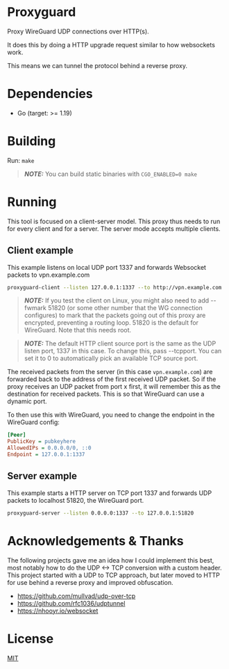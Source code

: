 # Proxyguard

Proxy WireGuard UDP connections over HTTP(s).

It does this by doing a HTTP upgrade request similar to how websockets work.

This means we can tunnel the protocol behind a reverse proxy.

# Dependencies

- Go (target: >= 1.19)

# Building

Run: `make`

> **_NOTE:_**  You can build static binaries with `CGO_ENABLED=0 make`

# Running
This tool is focused on a client-server model. This proxy thus needs to run for every client and for a server. The server mode accepts multiple clients.

## Client example

This example listens on local UDP port 1337 and forwards Websocket packets to vpn.example.com

```bash
proxyguard-client --listen 127.0.0.1:1337 --to http://vpn.example.com
```

> **_NOTE:_**  If you test the client on Linux, you might also need to add --fwmark 51820 (or some other number that the WG connection configures) to mark that the packets going out of this proxy are encrypted, preventing a routing loop. 51820 is the default for WireGuard. Note that this needs root.

> **_NOTE:_**  The default HTTP client source port is the same as the UDP listen port, 1337 in this case. To change this, pass --tcpport. You can set it to 0 to automatically pick an available TCP source port.

The received packets from the server (in this case `vpn.example.com`) are forwarded back to the address of the first received UDP packet. So if the proxy receives an UDP packet from port x first, it will remember this as the destination for received packets. This is so that WireGuard can use a dynamic port.


To then use this with WireGuard, you need to change the endpoint in the WireGuard config:

```ini
[Peer]
PublicKey = pubkeyhere
AllowedIPs = 0.0.0.0/0, ::0
Endpoint = 127.0.0.1:1337
```

## Server example

This example starts a HTTP server on TCP port 1337 and forwards UDP packets to localhost 51820, the WireGuard port.

```bash
proxyguard-server --listen 0.0.0.0:1337 --to 127.0.0.1:51820
```

# Acknowledgements & Thanks

The following projects gave me an idea how I could implement this best, most notably how to do the UDP <-> TCP conversion with a custom header. This project started with a UDP to TCP approach, but later moved to HTTP for use behind a reverse proxy and improved obfuscation.
- https://github.com/mullvad/udp-over-tcp
- https://github.com/rfc1036/udptunnel
- https://nhooyr.io/websocket

# License
[MIT](./LICENSE)
